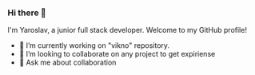 ### Hi there 👋

I'm Yaroslav, a junior full stack developer. Welcome to my GitHub profile!
- 🔭 I’m currently working on "vikno" repository.
- 👯 I’m looking to collaborate on any project to get expiriense 
- 💬 Ask me about collaboration


